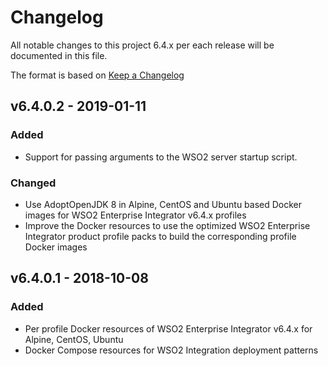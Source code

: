# Changelog
All notable changes to this project 6.4.x per each release will be documented in this file.

The format is based on [Keep a Changelog](https://keepachangelog.com/en/1.0.0/)

[v6.4.0.2]: https://github.com/wso2/docker-ei/compare/v6.4.0.1...v6.4.0.2

## v6.4.0.2 - 2019-01-11

### Added
- Support for passing arguments to the WSO2 server startup script.

### Changed
- Use AdoptOpenJDK 8 in Alpine, CentOS and Ubuntu based Docker images for WSO2 Enterprise Integrator
v6.4.x profiles
- Improve the Docker resources to use the optimized WSO2 Enterprise Integrator product profile
packs to build the corresponding profile Docker images

## v6.4.0.1 - 2018-10-08

### Added
- Per profile Docker resources of WSO2 Enterprise Integrator v6.4.x for Alpine, CentOS, Ubuntu
- Docker Compose resources for WSO2 Integration deployment patterns
